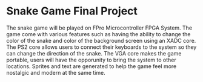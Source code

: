 # Snake Game Final Project

The snake game will be played on FPro Microcontroller FPGA System. The game come with various features such as having the ability to change the color of the snake and color of the background screen using an XADC core. The PS2 core allows users to connect their keyboards to the system so they can change the direction of the snake. The VGA core makes the game portable, users will have the opporunity to bring the system to other locations. Sprites and text are generated to help the game feel more nostalgic and modern at the same time.
